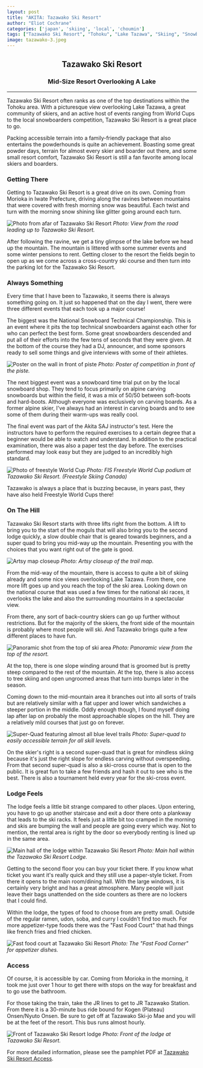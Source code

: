 ```yaml
---
layout: post
title: "AKITA: Tazawako Ski Resort"
author: "Eliot Cochrane"
categories: ['japan', 'skiing', 'local', 'choumin']
tags: ["Tazawako Ski Resort", "Tohoku", "Lake Tazawa", "Skiing", "Snowboarding", "Winter Sports", "Events", "Travel", "Morioka", "Iwate Prefecture", "Mountain Views", "Ski Resort Access", "Choumin", "Local Hills", "Japan Skiing"]
image: tazawako-3.jpeg
---
```


## <center>Tazawako Ski Resort</center>
### <center>Mid-Size Resort Overlooking A Lake</center>

***

Tazawako Ski Resort often ranks as one of the top destinations within the Tohoku area. With a picturesque view overlooking Lake Tazawa, a great community of skiers, and an active host of events ranging from World Cups to the local snowboarders competition, Tazawako Ski Resort is a great place to go.

Packing accessible terrain into a family-friendly package that also entertains the powderhounds is quite an achievement. Boasting some great powder days, terrain for almost every skier and boarder out there, and some small resort comfort, Tazawako Ski Resort is still a fan favorite among local skiers and boarders.

### Getting There

Getting to Tazawako Ski Resort is a great drive on its own. Coming from Morioka in Iwate Prefecture, driving along the ravines between mountains that were covered with fresh morning snow was beautiful. Each twist and turn with the morning snow shining like glitter going around each turn.

![Photo from afar of Tazawako Ski Resort](/assets/img/tazawako-9.jpeg)
*Photo: View from the road leading up to Tazawako Ski Resort.*

After following the ravine, we get a tiny glimpse of the lake before we head up the mountain. The mountain is littered with some summer events and some winter pensions to rent. Getting closer to the resort the fields begin to open up as we come across a cross-country ski course and then turn into the parking lot for the Tazawako Ski Resort.

### Always Something

Every time that I have been to Tazawako, it seems there is always something going on. It just so happened that on the day I went, there were three different events that each took up a major course! 

The biggest was the National Snowboard Technical Championship. This is an event where it pits the top technical snowboarders against each other for who can perfect the best form. Some great snowboarders descended and put all of their efforts into the few tens of seconds that they were given. At the bottom of the course they had a DJ, announcer, and some sponsors ready to sell some things and give interviews with some of their athletes.

![Poster on the wall in front of piste](/assets/img/tazawako-11.jpeg)
*Photo: Poster of competition in front of the piste.*

The next biggest event was a snowboard time trial put on by the local snowboard shop. They tend to focus primarily on alpine carving snowboards but within the field, it was a mix of 50/50 between soft-boots and hard-boots. Although everyone was exclusively on carving boards. As a former alpine skier, I've always had an interest in carving boards and to see some of them during their warm-ups was really cool.

The final event was part of the Akita SAJ instructor's test. Here the instructors have to perform the required exercises to a certain degree that a beginner would be able to watch and understand. In addition to the practical examination, there was also a paper test the day before. The exercises performed may look easy but they are judged to an incredibly high standard.

![Photo of freestyle World Cup](/assets/img/tazawako-12.jpeg)
*Photo: FIS Freestyle World Cup podium at Tazawako Ski Resort. (Freestyle Skiing Canada)* 

Tazawako is always a place that is buzzing because, in years past, they have also held Freestyle World Cups there! 

### On The Hill

Tazawako Ski Resort starts with three lifts right from the bottom. A lift to bring you to the start of the moguls that will also bring you to the second lodge quickly, a slow double chair that is geared towards beginners, and a super quad to bring you mid-way up the mountain. Presenting you with the choices that you want right out of the gate is good.

![Artsy map closeup](/assets/img/tazawako-10.jpeg)
*Photo: Artsy closeup of the trail map.*

From the mid-way of the mountain, there is access to quite a bit of skiing already and some nice views overlooking Lake Tazawa. From there, one more lift goes up and you reach the top of the ski area. Looking down on the national course that was used a few times for the national ski races, it overlooks the lake and also the surrounding mountains in a spectacular view.

From there, any sort of back-country skiers can go up further without restrictions. But for the majority of the skiers, the front side of the mountain is probably where most people will ski. And Tazawako brings quite a few different places to have fun.

![Panoramic shot from the top of ski area](/assets/img/tazawako-4.jpeg)
*Photo: Panoramic view from the top of the resort.*

At the top, there is one slope winding around that is groomed but is pretty steep compared to the rest of the mountain. At the top, there is also access to tree skiing and open ungroomed areas that turn into bumps later in the season.

Coming down to the mid-mountain area it branches out into all sorts of trails but are relatively similar with a flat upper and lower which sandwiches a steeper portion in the middle. Oddly enough though, I found myself doing lap after lap on probably the most approachable slopes on the hill. They are a relatively mild courses that just go on forever.

![Super-Quad featuring almost all blue level trails](/assets/img/tazawako-1.jpeg)
*Photo: Super-quad to easily accessible terrain for all skill levels.*

On the skier's right is a second super-quad that is great for mindless skiing because it's just the right slope for endless carving without overspeeding. From that second super-quad is also a ski-cross course that is open to the public. It is great fun to take a few friends and hash it out to see who is the best. There is also a tournament held every year for the ski-cross event.

### Lodge Feels

The lodge feels a little bit strange compared to other places. Upon entering, you have to go up another staircase and exit a door there onto a plankway that leads to the ski racks. It feels just a little bit too cramped in the morning and skis are bumping the wall and people are going every which way. Not to mention, the rental area is right by the door so everybody renting is lined up in the same area.

![Main hall of the lodge within Tazawako Ski Resort](/assets/img/tazawako-6.jpeg)
*Photo: Main hall within the Tazawako Ski Resort Lodge.*

Getting to the second floor you can buy your ticket there. If you know what ticket you want it's really quick and they still use a paper-style ticket. From there it opens to the main room/dining hall. With the large windows, it is certainly very bright and has a great atmosphere. Many people will just leave their bags unattended on the side counters as there are no lockers that I could find.

Within the lodge, the types of food to choose from are pretty small. Outside of the regular ramen, udon, soba, and curry I couldn't find too much. For more appetizer-type foods there was the "Fast Food Court" that had things like french fries and fried chicken.

![Fast food court at Tazawako Ski Resort](/assets/img/tazawako-7.jpeg)
*Photo: The "Fast Food Corner" for appetizer dishes.*

### Access

Of course, it is accessible by car. Coming from Morioka in the morning, it took me just over 1 hour to get there with stops on the way for breakfast and to go use the bathroom.

For those taking the train, take the JR lines to get to JR Tazawako Station. From there it is a 30-minute bus ride bound for Kogen (Plateau) Onsen/Nyuto Onsen. Be sure to get off at Tazawako Ski-jo Mae and you will be at the feet of the resort. This bus runs almost hourly.

![Front of Tazawako Ski Resort lodge](/assets/img/tazawako-8.jpeg)
*Photo: Front of the lodge at Tazawako Ski Resort.*

For more detailed information, please see the pamphlet PDF at [Tazawako Ski Resort Access](https://www.tazawako-ski.com/assets/pdf/tazawako-ski_pamphlet.pdf).
